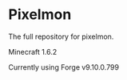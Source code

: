 Pixelmon
========

The full repository for pixelmon.

Minecraft 1.6.2

Currently using Forge v9.10.0.799
